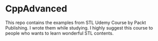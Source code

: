 # CppAdvanced

This repo contains the examples from STL Udemy Course by Packt Publishing. I wrote them while studying. I highly suggest this course to people who wants to learn wonderful STL contents.
